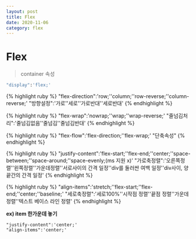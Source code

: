 ```yaml
---
layout: post
title: Flex
date: 2020-11-06
category: flex
---
```

# Flex
> container 속성

```ruby
"display":'flex;'
```
{% highlight ruby %}
"flex-direction":'row;''column;''row-reverse;''column-reverse;'
"방향설정":'가로''세로''가로반대''세로반대'
{% endhighlight %}

{% highlight ruby %}
"flex-wrap":'nowrap;''wrap;''wrap-reverse;'
"줄넘김처리":'줄넘김없음''줄넘김''줄넘김반대'
{% endhighlight %}

{% highlight ruby %}
"flex-flow":'flex-direction;''flex-wrap;'
"단축속성"
{% endhighlight %}

{% highlight ruby %}
"justify-content":'flex-start;''flex-end;''center;''space-between;''space-around;''space-evenly;(ms 지원 x)'
"가로축정렬":'오른쪽정렬''왼쪽정렬''가운데정렬''서로사이의 간격 일정''div를 둘러싼 여백 일정''div사이, 양끝간의 간격 일정'
{% endhighlight %}

{% highlight ruby %}
"align-items":'stretch;''flex-start;''flex-end;''center;''baseline;'
"세로축정렬":'세로100%''시작점 정렬''끝점 정렬''가운데 정렬''텍스트 베이스 라인 정렬'
{% endhighlight %}

**ex) item 한가운데 놓기**
```
"justify-content":'center;'
"align-items":'center;' 
```
